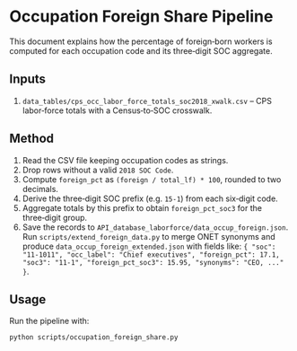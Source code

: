 # Occupation Foreign Share Pipeline

This document explains how the percentage of foreign‑born workers is
computed for each occupation code and its three‑digit SOC aggregate.

## Inputs
1. `data_tables/cps_occ_labor_force_totals_soc2018_xwalk.csv` – CPS
   labor‑force totals with a Census‑to‑SOC crosswalk.

## Method
1. Read the CSV file keeping occupation codes as strings.
2. Drop rows without a valid `2018 SOC Code`.
3. Compute `foreign_pct` as `(foreign / total_lf) * 100`, rounded to two
   decimals.
4. Derive the three‑digit SOC prefix (e.g. `15-1`) from each
   six‑digit code.
5. Aggregate totals by this prefix to obtain `foreign_pct_soc3` for the
   three‑digit group.
6. Save the records to `API_database_laborforce/data_occup_foreign.json`.
   Run `scripts/extend_foreign_data.py` to merge ONET synonyms and
   produce `data_occup_foreign_extended.json` with fields like:
   `{ "soc": "11-1011", "occ_label": "Chief executives",
     "foreign_pct": 17.1, "soc3": "11-1",
     "foreign_pct_soc3": 15.95, "synonyms": "CEO, ..." }`.

## Usage
Run the pipeline with:
```bash
python scripts/occupation_foreign_share.py
```
